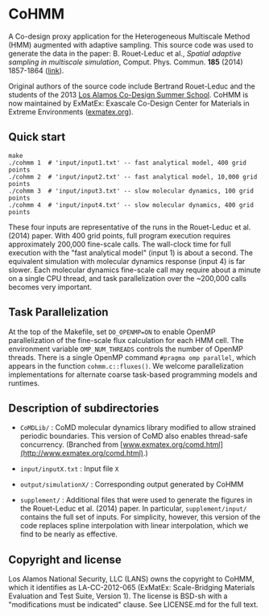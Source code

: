 CoHMM
=====

A Co-design proxy application for the Heterogeneous Multiscale Method
(HMM) augmented with adaptive sampling. This source code was used to
generate the data in the paper: B. Rouet-Leduc et al., *Spatial
adaptive sampling in multiscale simulation*,
Comput. Phys. Commun. **185** (2014) 1857-1864
([link](http://dx.doi.org/10.1016/j.cpc.2014.03.011)).

Original authors of the source code include Bertrand Rouet-Leduc and
the students of the 2013
[Los Alamos Co-Design Summer School](http://codesign.lanl.gov/summer-school). CoHMM
is now maintained by ExMatEx: Exascale Co-Design Center for Materials
in Extreme Environments ([exmatex.org](http://exmatex.org)).


Quick start
-----------

    make
    ./cohmm 1  # 'input/input1.txt' -- fast analytical model, 400 grid points
    ./cohmm 2  # 'input/input2.txt' -- fast analytical model, 10,000 grid points
    ./cohmm 3  # 'input/input3.txt' -- slow molecular dynamics, 100 grid points
    ./cohmm 4  # 'input/input4.txt' -- slow molecular dynamics, 400 grid points

These four inputs are representative of the runs in the Rouet-Leduc et
al. (2014) paper. With 400 grid points, full program execution
requires approximately 200,000 fine-scale calls. The wall-clock time
for full execution with the "fast analytical model" (input 1) is about
a second. The equivalent simulation with molecular dynamics response
(input 4) is far slower. Each molecular dynamics fine-scale call may
require about a minute on a single CPU thread, and task
parallelization over the ~200,000 calls becomes very important.

Task Parallelization
--------------------

At the top of the Makefile, set `DO_OPENMP=ON` to enable OpenMP
parallelization of the fine-scale flux calculation for each HMM
cell. The environment variable `OMP_NUM_THREADS` controls the number
of OpenMP threads.  There is a single OpenMP command `#pragma omp
parallel`, which appears in the function `cohmm.c::fluxes()`. We
welcome parallelization implementations for alternate coarse
task-based programming models and runtimes.


Description of subdirectories
-----------------------------

- `CoMDLib/` : CoMD molecular dynamics library modified to allow
  strained periodic boundaries. This version of CoMD also enables
  thread-safe concurrency. (Branched from
  [www.exmatex.org/comd.html](http://www.exmatex.org/comd.html).)
    
- `input/inputX.txt` : Input file `X`

- `output/simulationX/` : Corresponding output generated by CoHMM

- `supplement/` : Additional files that were used to generate the
  figures in the Rouet-Leduc et al. (2014) paper. In particular,
  `supplement/input/` contains the full set of inputs. For simplicity,
  however, this version of the code replaces spline interpolation with
  linear interpolation, which we find to be nearly as effective.

Copyright and license
---------------------

Los Alamos National Security, LLC (LANS) owns the copyright to CoHMM, which it identifies as LA-CC-2012-065 (ExMatEx: Scale-Bridging Materials Evaluation and Test Suite, Version 1). The license is BSD-sh with a "modifications must be indicated" clause.  See LICENSE.md for the full text.

